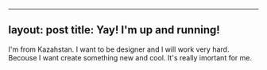 ---
layout: post
title: Yay! I'm up and running!
--
I'm from Kazahstan. I want to be designer and I will work very hard. Becouse I want create something new and cool. It's really imortant for me. 

